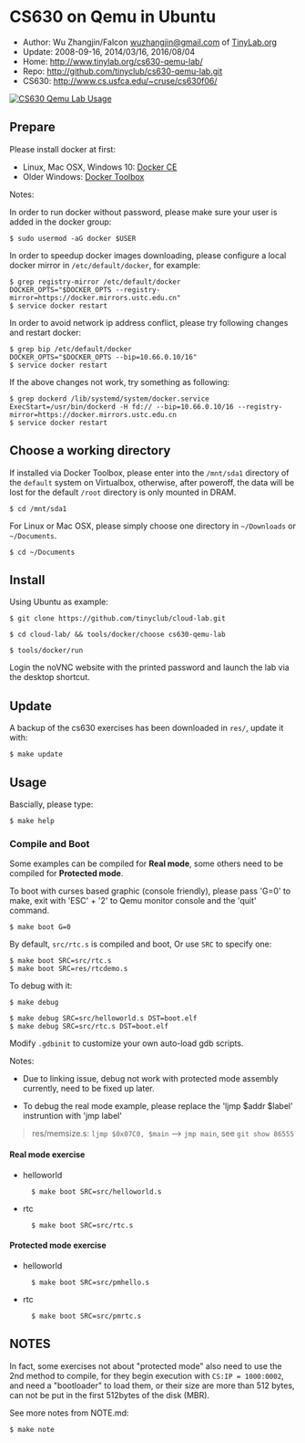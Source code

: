 # CS630 on Qemu in Ubuntu

- Author: Wu Zhangjin/Falcon <wuzhangjin@gmail.com> of [TinyLab.org](http://tinylab.org)
- Update: 2008-09-16, 2014/03/16, 2016/08/04
- Home: <http://www.tinylab.org/cs630-qemu-lab/>
- Repo: <http://github.com/tinyclub/cs630-qemu-lab.git>
- CS630: <http://www.cs.usfca.edu/~cruse/cs630f06/>

[![CS630 Qemu Lab Usage](doc/cs630-qemu-pmrtc.png)](http://showdesk.io/2017-03-18-15-21-20-cs630-qemu-lab-usage-00-03-33/)

## Prepare

Please install docker at first:

* Linux, Mac OSX, Windows 10: [Docker CE](https://store.docker.com/search?type=edition&offering=community)
* Older Windows: [Docker Toolbox](https://www.docker.com/docker-toolbox)

Notes:

In order to run docker without password, please make sure your user is added in the docker group:

    $ sudo usermod -aG docker $USER

In order to speedup docker images downloading, please configure a local docker mirror in `/etc/default/docker`, for example:

    $ grep registry-mirror /etc/default/docker
    DOCKER_OPTS="$DOCKER_OPTS --registry-mirror=https://docker.mirrors.ustc.edu.cn"
    $ service docker restart

In order to avoid network ip address conflict, please try following changes and restart docker:

    $ grep bip /etc/default/docker
    DOCKER_OPTS="$DOCKER_OPTS --bip=10.66.0.10/16"
    $ service docker restart

If the above changes not work, try something as following:

    $ grep dockerd /lib/systemd/system/docker.service
    ExecStart=/usr/bin/dockerd -H fd:// --bip=10.66.0.10/16 --registry-mirror=https://docker.mirrors.ustc.edu.cn
    $ service docker restart

## Choose a working directory

If installed via Docker Toolbox, please enter into the `/mnt/sda1` directory of the `default` system on Virtualbox, otherwise, after poweroff, the data will be lost for the default `/root` directory is only mounted in DRAM.

    $ cd /mnt/sda1

For Linux or Mac OSX, please simply choose one directory in `~/Downloads` or `~/Documents`.

    $ cd ~/Documents

## Install

Using Ubuntu as example:

    $ git clone https://github.com/tinyclub/cloud-lab.git

    $ cd cloud-lab/ && tools/docker/choose cs630-qemu-lab

    $ tools/docker/run

Login the noVNC website with the printed password and launch the lab via the
desktop shortcut.

## Update

A backup of the cs630 exercises has been downloaded in `res/`, update it with:

    $ make update

## Usage

Bascially, please type:

    $ make help

### Compile and Boot

Some examples can be compiled for **Real mode**, some others need to be
compiled for **Protected mode**.

To boot with curses based graphic (console friendly), please pass 'G=0' to
make, exit with 'ESC' + '2' to Qemu monitor console and the 'quit' command.

    $ make boot G=0

By default, `src/rtc.s` is compiled and boot, Or use `SRC` to specify one:

    $ make boot SRC=src/rtc.s
    $ make boot SRC=res/rtcdemo.s

To debug with it:

    $ make debug

    $ make debug SRC=src/helloworld.s DST=boot.elf
    $ make debug SRC=src/rtc.s DST=boot.elf

Modify `.gdbinit` to customize your own auto-load gdb scripts.

Notes:

* Due to linking issue, debug not work with protected mode assembly currently, need to be fixed up later.

* To debug the real mode example, please replace the 'ljmp $addr $label' instruntion with 'jmp label'

> res/memsize.s: `ljmp $0x07C0, $main` --> `jmp main`, see `git show 86555`


#### **Real mode** exercise

- helloworld

        $ make boot SRC=src/helloworld.s

- rtc

        $ make boot SRC=src/rtc.s

#### **Protected mode** exercise

- helloworld

        $ make boot SRC=src/pmhello.s

- rtc

        $ make boot SRC=src/pmrtc.s

## NOTES

In fact, some exercises not about "protected mode" also need to use the
2nd method to compile, for they begin execution with `CS:IP = 1000:0002`, and
need a "bootloader" to load them, or their size are more than 512 bytes, can
not be put in the first 512bytes of the disk (MBR).

See more notes from NOTE.md:

    $ make note
